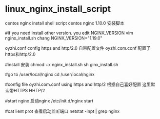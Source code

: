 # linux_nginx_install_script
centos nginx install shell script
centos nginx 1.10.0 安装脚本

#if you need install other version. you edit NGINX_VERSION
vim nginx_install.sh
chang NGINX_VERSION="1.19.0"

oyzhi.conf config https and http/2.0
自带配置文件 oyzhi.com.conf 配置了https和http/2.0

#install 安装
chmod +x nginx_install.sh
sh ginx_install.sh

#go to /user/local/nginx 
cd /user/local/nginx 

#config file oyzhi.com.conf  using https and http/2   根据自己喜好配置 这里默认带HTTPS HHTP/2

#start nginx  启动nginx
/etc/init.d/nginx start

#cat lient prot  查看启动监听端口
netstat -lnpt | grep nginx
